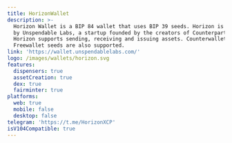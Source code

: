 ```yaml
---
title: HorizonWallet
description: >-
  Horizon Wallet is a BIP 84 wallet that uses BIP 39 seeds. Horizon is made
  by Unspendable Labs, a startup founded by the creators of Counterparty.
  Horizon supports sending, receiving and issuing assets. Counterwallet and
  Freewallet seeds are also supported.
link: 'https://wallet.unspendablelabs.com/'
logo: /images/wallets/horizon.svg
features:
  dispensers: true
  assetCreation: true
  dex: true
  fairminter: true
platforms:
  web: true
  mobile: false
  desktop: false
telegram: 'https://t.me/HorizonXCP'
isV104Compatible: true
---
```

